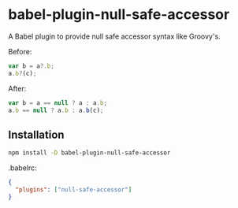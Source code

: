 # babel-plugin-null-safe-accessor

A Babel plugin to provide null safe accessor syntax like Groovy's.

Before:

```js
var b = a?.b;
a.b?(c);
```

After:

```js
var b = a == null ? a : a.b;
a.b == null ? a.b : a.b(c);
```

## Installation

```sh
npm install -D babel-plugin-null-safe-accessor
```

.babelrc:

```json
{
  "plugins": ["null-safe-accessor"]
}
```
